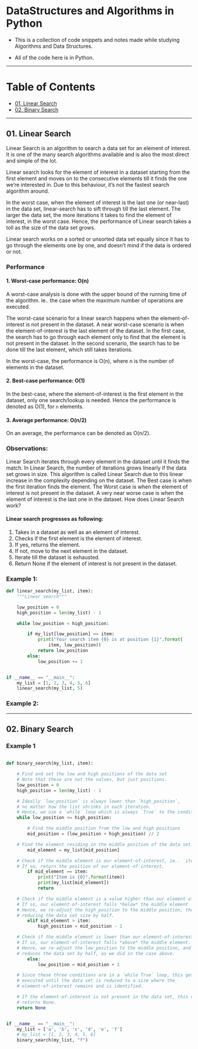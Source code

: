 # DataStructures and Algorithms in Python

* This is a collection of code snippets and notes made while studying Algorithms and Data Structures.

* All of the code here is in Python.

***

Table of Contents
=================

* [01. Linear Search](#01-linear-search)
* [02. Binary Search](#02-binary-search)

***

## 01. Linear Search

Linear Search is an algorithm to search a data set for an element of interest. It is one of the many search algorithms available and is also the most direct and simple of the lot.

Linear search looks for the element of interest in a dataset starting from the first element and moves on to the consecutive elements till it finds the one we’re interested in. Due to this behaviour, it’s not the fastest search algorithm around.

In the worst case, when the element of interest is the last one (or near-last) in the data set, linear-search has to sift through till the last element. The larger the data set, the more iterations it takes to find the element of interest, in the worst case. Hence, the performance of Linear search takes a toll as the size of the data set grows.

Linear search works on a sorted or unsorted data set equally since it has to go through the elements one by one, and doesn’t mind if the data is ordered or not.

### Performance

#### 1. Worst-case performance: O(n)

A worst-case analysis is done with the upper bound of the running time of the algorithm. ie.. the case when the maximum number of operations are executed.

The worst-case scenario for a linear search happens when the element-of-interest is not present in the dataset. A near worst-case scenario is when the element-of-interest is the last element of the dataset. In the first case, the search has to go through each element only to find that the element is not present in the dataset. In the second scenario, the search has to be done till the last element, which still takes iterations.

In the worst-case, the performance is O(n), where  n  is the number of elements in the dataset.

#### 2. Best-case performance: O(1)

In the best-case, where the element-of-interest is the first element in the dataset, only one search/lookup is needed. Hence the performance is denoted as O(1), for `n` elements.

#### 3. Average performance: O(n/2)

On an average, the performance can be denoted as O(n/2).

### Observations:

Linear Search iterates through every element in the dataset until it finds the match.
In Linear Search, the number of iterations grows linearly if the data set grows in size.
This algorithm is called  Linear Search  due to this linear increase in the complexity depending on the dataset.
The Best case is when the first iteration finds the element.
The Worst case is when the element of interest is not present in the dataset.
A very near worse case is when the element of interest is the last one in the dataset.
How does Linear Search work?

#### Linear search progresses as following:

1. Takes in a dataset as well as an element of interest.
2. Checks if the first element is the element of interest.
3. If yes, returns the element.
4. If not, move to the next element in the dataset.
5. Iterate till the dataset is exhausted.
6. Return  None if the element of interest is not present in the dataset.

### Example 1:

```python
def linear_search(my_list, item):
    """Linear search"""

    low_position = 0
    high_position = len(my_list) - 1

    while low_position < high_position:

        if my_list[low_position] == item:
            print("Your search item {0} is at position {1}".format(
                item, low_position))
            return low_position
        else:
            low_position += 1


if __name__ == "__main__":
    my_list = [1, 2, 3, 4, 5, 6]
    linear_search(my_list, 5)
```

### Example 2:

***

## 02. Binary Search

### Example 1

```python

def binary_search(my_list, item):

    # Find and set the low and high positions of the data set
    # Note that these are not the values, but just positions.
    low_position = 0
    high_position = len(my_list) - 1

    # Ideally `low_position` is always lower than `high_position`,
    # no matter how the list shrinks in each iteration.
    # Hence, we use a `while` loop which is always `True` to the condition
    while low_position <= high_position:

        # Find the middle position from the low and high positions
        mid_position = (low_position + high_position) // 2

    # Find the element residing in the middle position of the data set.
        mid_element = my_list[mid_position]

    # Check if the middle element is our element-of-interest, ie.. `item`
    # If so, return the position of our element-of-interest.
        if mid_element == item:
            print("Item is {0}".format(item))
            print(my_list[mid_element])
            return

    # Check if the middle element is a value higher than our element-of-interest.
    # If so, our element-of-interest falls *below* the middle element
    # Hence, we re-adjust the high_position to the middle position, thus
    # reducing the data set size by half.
        elif mid_element > item:
            high_position = mid_position - 1

    # Check if the middle element is lower than our element-of-interest.
    # If so, our element-of-interest falls *above* the middle element.
    # Hence, we re-adjust the low_position to the middle position, and
    # reduces the data set by half, as we did in the case above.
        else:
            low_position = mid_position + 1

    # Since these three conditions are in a `while True` loop, this gets
    # executed until the data set is reduced to a size where the
    # element-of-interest remains and is identified.

    # If the element-of-interest is not present in the data set, this code
    # returns None.
    return None


if __name__ == "__main__":
    my_list = ['a', 'b', 'c', 'd', 'e', 'f']
    # my_list = [1, 2, 3, 4, 5, 6]
    binary_search(my_list, "f")
```